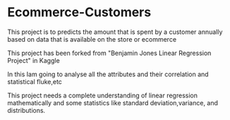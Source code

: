 # Ecommerce-Customers
This project is to predicts the amount that is spent by a customer annually based on data that is available on the store or ecommerce

This project has been forked from "Benjamin Jones Linear Regression Project" in Kaggle

In this Iam going to analyse all the attributes and their correlation and statistical fluke,etc

This project needs a complete understanding of linear regression mathematically and some statistics like standard deviation,variance, and distributions.
